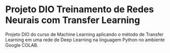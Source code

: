 # Projeto DIO Treinamento de Redes Neurais com Transfer Learning
Projeto DIO do curso de Machine Learning aplicando o método de Transfer Learning em uma rede de Deep Learning na linguagem Python no ambiente Google COLAB.
